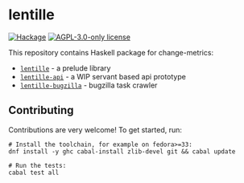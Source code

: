 # lentille

[![Hackage](https://img.shields.io/hackage/v/lentille.svg?logo=haskell)](https://hackage.haskell.org/package/lentille)
[![AGPL-3.0-only license](https://img.shields.io/badge/license-AGPL--3.0--only-blue.svg)](LICENSE)

This repository contains Haskell package for change-metrics:

* [`lentille`](./lentille) - a prelude library
* [`lentille-api`](./lentille-api) - a WIP servant based api prototype
* [`lentille-bugzilla`](./lentille-bugzilla) - bugzilla task crawler

## Contributing

Contributions are very welcome!
To get started, run:

```ShellSession
# Install the toolchain, for example on fedora>=33:
dnf install -y ghc cabal-install zlib-devel git && cabal update

# Run the tests:
cabal test all
```
